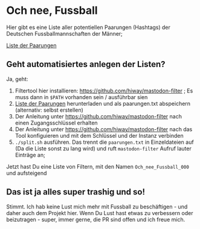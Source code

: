 # Och nee, Fussball

Hier gibt es eine Liste aller potentiellen Paarungen (Hashtags) der Deutschen Fussballmannschaften der Männer;

[Liste der Paarungen](https://github.com/derphilipp/och_nee_fussball/blob/paarungen/paarungen.txt)

## Geht automatisiertes anlegen der Listen?

Ja, geht:

1. Filtertool hier installieren: https://github.com/hiway/mastodon-filter ; Es muss dann in `$PATH` vorhanden sein / ausführbar sien
2. [Liste der Paarungen](https://github.com/derphilipp/och_nee_fussball/blob/paarungen/paarungen.txt) herunterladen und als paarungen.txt abspeichern (alternativ: selbst erstellen)
3. Der Anleitung unter https://github.com/hiway/mastodon-filter nach einen Zugangsschlüssel erhalten
4. Der Anleitung unter https://github.com/hiway/mastodon-filter nach das Tool konfiguieren und mit dem Schlüssel und der Instanz verbinden
5. `./split.sh` ausführen. Das trennt die `paarungen.txt` in Einzeldateien auf (Da die Liste sonst zu lang wird) und ruft `mastodon-filter` Aufruf lauter Einträge an;

Jetzt hast Du eine Liste von Filtern, mit den Namen `Och_nee_Fussball_000` und aufsteigend

## Das ist ja alles super trashig und so!

Stimmt. 
Ich hab keine Lust mich mehr mit Fussball zu beschäftigen - und daher auch dem Projekt hier. Wenn Du Lust hast etwas zu verbessern oder beizutragen - super, immer gerne, die PR sind offen und ich freue mich.
